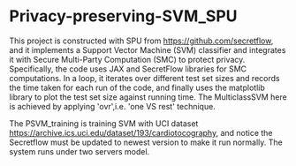 # Privacy-preserving-SVM_SPU
This project is constructed with SPU from https://github.com/secretflow, and it implements a Support Vector Machine (SVM) classifier and integrates it with Secure Multi-Party Computation (SMC) to protect privacy. Specifically, the code uses JAX and SecretFlow libraries for SMC computations. In a loop, it iterates over different test set sizes and records the time taken for each run of the code, and finally uses the matplotlib library to plot the test set size against running time.
The MulticlassSVM here is achieved by applying 'ovr',i.e. 'one VS rest' technique.


The PSVM_training is training SVM with UCI dataset https://archive.ics.uci.edu/dataset/193/cardiotocography, and notice the Secretflow must be updated to newest version to make it run normally.
The system runs under two servers model.
